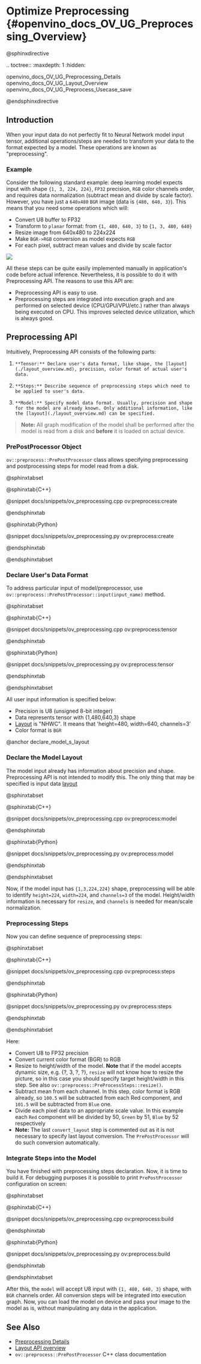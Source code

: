 # Optimize Preprocessing {#openvino_docs_OV_UG_Preprocessing_Overview}

@sphinxdirective

.. toctree::
   :maxdepth: 1
   :hidden:

   openvino_docs_OV_UG_Preprocessing_Details
   openvino_docs_OV_UG_Layout_Overview
   openvino_docs_OV_UG_Preprocess_Usecase_save

@endsphinxdirective

## Introduction

When your input data do not perfectly fit to Neural Network model input tensor, additional operations/steps are needed to transform your data to the format expected by a model. These operations are known as "preprocessing".

### Example
Consider the following standard example: deep learning model expects input with shape `{1, 3, 224, 224}`, `FP32` precision, `RGB` color channels order, and requires data normalization (subtract mean and divide by scale factor). However, you have just a `640x480` `BGR` image (data is `{480, 640, 3}`). This means that you need some operations which will:
 - Convert U8 buffer to FP32
 - Transform to `planar` format: from `{1, 480, 640, 3}` to `{1, 3, 480, 640}`
 - Resize image from 640x480 to 224x224
 - Make `BGR->RGB` conversion as model expects `RGB`
 - For each pixel, subtract mean values and divide by scale factor


![](img/preprocess_not_fit.png)


All these steps can be quite easily implemented manually in application's code before actual inference. Nevertheless, it is possible to do it with Preprocessing API. 
The reasons to use this API are:
 - Preprocessing API is easy to use.
 - Preprocessing steps are integrated into execution graph and are performed on selected device (CPU/GPU/VPU/etc.) rather than always being executed on CPU. This improves selected device utilization, which is always good.

## Preprocessing API

Intuitively, Preprocessing API consists of the following parts:
 1. 	**Tensor:** Declare user's data format, like shape, the [layout](./layout_overview.md), precision, color format of actual user's data.
 2. 	**Steps:** Describe sequence of preprocessing steps which need to be applied to user's data.
 3. 	**Model:** Specify model data format. Usually, precision and shape for the model are already known. Only additional information, like the [layout](./layout_overview.md) can be specified.

> **Note:** All graph modification of the model shall be performed after the model is read from a disk and **before** it is loaded on actual device.

### PrePostProcessor Object

`ov::preprocess::PrePostProcessor` class allows specifying preprocessing and postprocessing steps for model read from a disk.

@sphinxtabset

@sphinxtab{C++}

@snippet docs/snippets/ov_preprocessing.cpp ov:preprocess:create

@endsphinxtab

@sphinxtab{Python}

@snippet docs/snippets/ov_preprocessing.py ov:preprocess:create

@endsphinxtab

@endsphinxtabset

### Declare User's Data Format

To address particular input of model/preprocessor, use `ov::preprocess::PrePostProcessor::input(input_name)` method.

@sphinxtabset

@sphinxtab{C++}

@snippet docs/snippets/ov_preprocessing.cpp ov:preprocess:tensor

@endsphinxtab

@sphinxtab{Python}

@snippet docs/snippets/ov_preprocessing.py ov:preprocess:tensor

@endsphinxtab

@endsphinxtabset

All user input information is specified below:
 - Precision is U8 (unsigned 8-bit integer)
 - Data represents tensor with {1,480,640,3} shape
 - [Layout](./layout_overview.md) is "NHWC". It means that 'height=480, width=640, channels=3'
 - Color format is `BGR`

@anchor declare_model_s_layout
### Declare the Model Layout

The model input already has information about precision and shape. Preprocessing API is not intended to modify this. The only thing that may be specified is input data [layout](./layout_overview.md)

@sphinxtabset

@sphinxtab{C++}

@snippet docs/snippets/ov_preprocessing.cpp ov:preprocess:model

@endsphinxtab

@sphinxtab{Python}

@snippet docs/snippets/ov_preprocessing.py ov:preprocess:model

@endsphinxtab

@endsphinxtabset


Now, if the model input has `{1,3,224,224}` shape, preprocessing will be able to identify `height=224`, `width=224`, and `channels=3` of the model. Height/width information is necessary for `resize`, and `channels` is needed for mean/scale normalization.

### Preprocessing Steps

Now you can define sequence of preprocessing steps:

@sphinxtabset

@sphinxtab{C++}

@snippet docs/snippets/ov_preprocessing.cpp ov:preprocess:steps

@endsphinxtab

@sphinxtab{Python}

@snippet docs/snippets/ov_preprocessing.py ov:preprocess:steps

@endsphinxtab

@endsphinxtabset

Here:
 - Convert U8 to FP32 precision
 - Convert current color format (BGR) to RGB
 - Resize to height/width of the model. **Note** that if the model accepts dynamic size, e.g. {?, 3, ?, ?}, `resize` will not know how to resize the picture, so in this case you should specify target height/width in this step. See also <code>ov::preprocess::PreProcessSteps::resize()</code>.
 - Subtract mean from each channel. In this step, color format is RGB already, so `100.5` will be subtracted from each Red component, and `101.5` will be subtracted from `Blue` one.
 - Divide each pixel data to an appropriate scale value. In this example each `Red` component will be divided by 50, `Green` by 51, `Blue` by 52 respectively
 - **Note:** The last `convert_layout` step is commented out as it is not necessary to specify last layout conversion. The `PrePostProcessor` will do such conversion automatically.

### Integrate Steps into the Model

You have finished with preprocessing steps declaration. Now, it is time to build it. For debugging purposes it is possible to print `PrePostProcessor` configuration on screen:

@sphinxtabset

@sphinxtab{C++}

@snippet docs/snippets/ov_preprocessing.cpp ov:preprocess:build

@endsphinxtab

@sphinxtab{Python}

@snippet docs/snippets/ov_preprocessing.py ov:preprocess:build

@endsphinxtab

@endsphinxtabset


After this, the `model` will accept U8 input with `{1, 480, 640, 3}` shape, with `BGR` channels order. All conversion steps will be integrated into execution graph. 
Now, you can load the model on device and pass your image to the model as is, without manipulating any data in the application.


## See Also

* [Preprocessing Details](./preprocessing_details.md)
* [Layout API overview](./layout_overview.md)
* <code>ov::preprocess::PrePostProcessor</code> C++ class documentation
